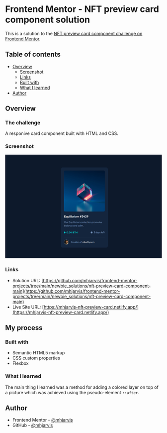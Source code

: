 # Frontend Mentor - NFT preview card component solution

This is a solution to the [NFT preview card component challenge on Frontend Mentor](https://www.frontendmentor.io/challenges/nft-preview-card-component-SbdUL_w0U). 

## Table of contents

  - [Overview](#overview)
    - [Screenshot](#screenshot)
    - [Links](#links)
    - [Built with](#built-with)
    - [What I learned](#what-i-learned)
  - [Author](#author)

## Overview

### The challenge

A responive card component built with HTML and CSS.

### Screenshot

![](./images/screenshot.png)

### Links

- Solution URL: [https://github.com/mhjarvis/frontend-mentor-projects/tree/main/newbie_solutions/nft-preview-card-component-main](https://github.com/mhjarvis/frontend-mentor-projects/tree/main/newbie_solutions/nft-preview-card-component-main)
- Live Site URL: [https://mhjarvis-nft-preview-card.netlify.app/](https://mhjarvis-nft-preview-card.netlify.app/)

## My process

### Built with

- Semantic HTML5 markup
- CSS custom properties
- Flexbox

### What I learned

The main thing I learned was a method for adding a colored layer on top of a picture which was achieved using the pseudo-element ```::after```. 

## Author

- Frontend Mentor - [@mhjarvis](https://www.frontendmentor.io/profile/mhjarvis)
- GitHub - [@mhjarvis](https://github.com/mhjarvis)